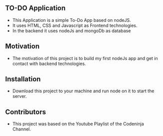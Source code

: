 ## TO-DO Application

* This Application is a simple To-Do App based on nodeJS.
* It uses HTML, CSS and Javascript as Frontend technologies.
* In the backend it uses nodeJs and mongoDb as database

## Motivation

* The motivation of this project is to build my first nodeJs app and get in contact with backend technologies.

## Installation

* Download this project to your machine and run node on it to start the server.

## Contributors

* This project was based on the Youtube Playlist of the Codeninja Channel.
